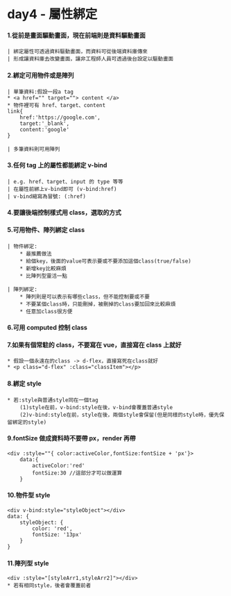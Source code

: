 # day4 - 屬性綁定

#### 1.從前是畫面驅動畫面，現在前端則是資料驅動畫面

    | 綁定屬性可透過資料驅動畫面，而資料可從後端資料庫傳來
    | 形成讓資料庫去改變畫面，讓非工程師人員可透過後台設定以驅動畫面

#### 2.綁定可用物件或是陣列

    | 單筆資料:假設一段a tag
    * <a href="" target=""> content </a>
    * 物件裡可有 href、target、content
    link{
        href:'https://google.com',
        target:'_blank',
        content:'google'
    }

    | 多筆資料則可用陣列

#### 3.任何 tag 上的屬性都能綁定 v-bind

    | e.g. href、target、input 的 type 等等
    | 在屬性前綁上v-bind即可 (v-bind:href)
    | v-bind縮寫為冒號: (:href)

#### 4.要讓後端控制樣式用 class，選取的方式

#### 5.可用物件、陣列綁定 class

    | 物件綁定:
        * 最推薦做法
        * 給個key，後面的value可表示要或不要添加這個class(true/false)
        * 新增key比較麻煩
        * 比陣列型靈活一點

    | 陣列綁定:
        * 陣列則是可以表示有哪些class，但不能控制要或不要
        * 不要某個class時，只能刪掉，被刪掉的class要加回來比較麻煩
        * 任意加class很方便

#### 6.可用 computed 控制 class

#### 7.如果有個常駐的 class，不要寫在 vue，直接寫在 class 上就好

    * 假設一個永遠在的class -> d-flex，直接寫死在class就好
    * <p class="d-flex" :class="classItem"></p>

#### 8.綁定 style

    * 若:style與普通style同在一個tag
        (1)style在前，v-bind:style在後，v-bind會覆蓋普通style
        (2)v-bind:style在前，style在後，兩個style會保留(但是同樣的style時，優先保留綁定的style)


#### 9.fontSize 做成資料時不要帶 px，render 再帶

    <div :style=""{ color:activeColor,fontSize:fontSize + 'px'}>
        data:{
            activeColor:'red'
            fontSize:30 //這部分才可以做運算
        }

#### 10.物件型 style

    <div v-bind:style="styleObject"></div>
    data: {
        styleObject: {
            color: 'red',
            fontSize: '13px'
        }
    }

#### 11.陣列型 style

    <div :style="[styleArr1,styleArr2]"></div>
    * 若有相同style，後者會覆蓋前者
